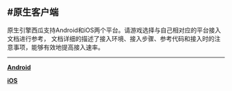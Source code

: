 #原生客户端</br>
----

原生引擎西瓜支持Android和iOS两个平台。请游戏选择与自己相对应的平台接入文档进行参考，
文档详细的描述了接入环境、接入步骤、参考代码和接入时的注意事项，能够有效地提高接入速率。

---
**[Android](./originandroid.md)**  

**[iOS](./originios.md)**
